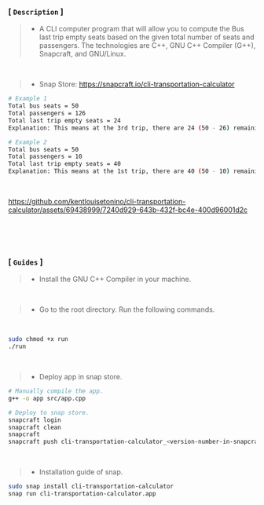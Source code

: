 ### [ `Description` ]
> - A CLI computer program that will allow you to compute the Bus last trip empty
    seats based on the given total number of seats and passengers. The technologies
    are C++, GNU C++ Compiler (G++), Snapcraft, and GNU/Linux.

<br />

> - Snap Store: https://snapcraft.io/cli-transportation-calculator

```bash
# Example 1
Total bus seats = 50
Total passengers = 126
Total last trip empty seats = 24
Explanation: This means at the 3rd trip, there are 24 (50 - 26) remaining seats.

# Example 2
Total bus seats = 50
Total passengers = 10
Total last trip empty seats = 40
Explanation: This means at the 1st trip, there are 40 (50 - 10) remaining seats.
```

<br />

https://github.com/kentlouisetonino/cli-transportation-calculator/assets/69438999/7240d929-643b-432f-bc4e-400d96001d2c

<br />
<br />
<br />


### [ `Guides` ]
> - Install the GNU C++ Compiler in your machine.

<br />

> - Go to the root directory. Run the following commands.

<br />

```bash
sudo chmod +x run
./run
```

<br />

> - Deploy app in snap store.

```bash
# Manually compile the app.
g++ -o app src/app.cpp

# Deploy to snap store.
snapcraft login
snapcraft clean
snapcraft
snapcraft push cli-transportation-calculator_<version-number-in-snapcraft-yaml>_amd64.snap --release=stable
```

<br />

> - Installation guide of snap.

```bash
sudo snap install cli-transportation-calculator
snap run cli-transportation-calculator.app
```

